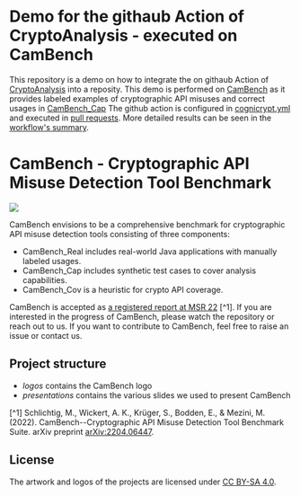 # Demo for the githaub Action of CryptoAnalysis - executed on CamBench
This repository is a demo on how to integrate the on githaub Action of [CryptoAnalysis](https://github.com/CROSSINGTUD/CryptoAnalysis) into a reposity.
This demo is performed on [CamBench](https://github.com/CROSSINGTUD/CamBench) as it provides labeled examples of cryptographic API misuses and correct usages in [CamBench_Cap](https://github.com/CROSSINGTUD/CamBench/tree/main/CamBench_Cap)
The github action is configured in [cognicrypt.yml](https://github.com/CROSSINGTUD/CryptoAnalysis-demo/blob/main/.github/workflows/cognicrypt.yml) and executed in [pull requests](https://github.com/CROSSINGTUD/CryptoAnalysis-demo/pull/1). More detailed results can be seen in the [workflow's summary](https://github.com/CROSSINGTUD/CryptoAnalysis-demo/actions/runs/8359083312).



# CamBench - Cryptographic API Misuse Detection Tool Benchmark

![](./logos/CamBench.png)

CamBench envisions to be a comprehensive benchmark for cryptographic API misuse detection tools consisting of three components: 
- CamBench_Real includes real-world Java applications with manually labeled usages. 
- CamBench_Cap includes synthetic test cases to cover analysis capabilities.
- CamBench_Cov is a heuristic for crypto API coverage. 

CamBench is accepted as [a registered report at MSR 22](https://conf.researchr.org/track/msr-2022/msr-2022-registered-reports?#event-overview) [^1].
If you are interested in the progress of CamBench, please watch the repository or reach out to us. 
If you want to contribute to CamBench, feel free to raise an issue or contact us. 


## Project structure

- *logos* contains the CamBench logo 
- *presentations* contains the various slides we used to present CamBench

[^1] Schlichtig, M., Wickert, A. K., Krüger, S., Bodden, E., & Mezini, M. (2022). CamBench--Cryptographic API Misuse Detection Tool Benchmark Suite. arXiv preprint [arXiv:2204.06447](https://arxiv.org/abs/2204.06447).

## License

The artwork and logos of the projects are licensed under [CC BY-SA 4.0](https://creativecommons.org/licenses/by-sa/4.0/).
